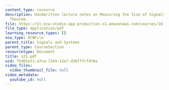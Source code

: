 ```yaml
---
content_type: resource
description: Handwritten lecture notes on Measuring the Size of Signals, Parseval's
  Theorem.
file: https://ol-ocw-studio-app-production.s3.amazonaws.com/courses/16-01-unified-engineering-i-ii-iii-iv-fall-2005-spring-2006/75d65e11a7ca72e912e7d36fffcf476a_s21.pdf
file_type: application/pdf
learning_resource_types: []
ocw_type: OCWFile
parent_title: Signals and Systems
parent_type: CourseSection
resourcetype: Document
title: s21.pdf
uid: 75d65e11-a7ca-72e9-12e7-d36fffcf476a
video_files:
  video_thumbnail_file: null
video_metadata:
  youtube_id: null
---
```

